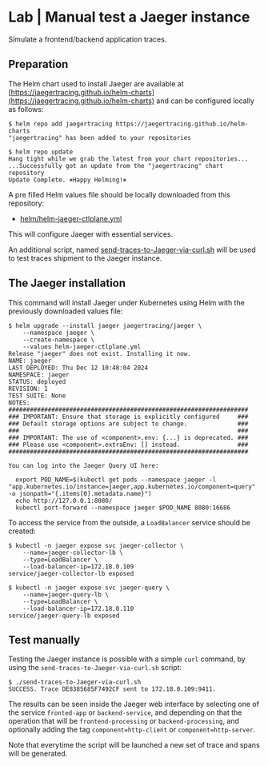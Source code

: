 # Lab | Manual test a Jaeger instance

Simulate a frontend/backend application traces.

## Preparation

The Helm chart used to install Jaeger are available at [https://jaegertracing.github.io/helm-charts](https://jaegertracing.github.io/helm-charts)
and can be configured locally as follows:

```console
$ helm repo add jaegertracing https://jaegertracing.github.io/helm-charts
"jaegertracing" has been added to your repositories

$ helm repo update
Hang tight while we grab the latest from your chart repositories...
...Successfully got an update from the "jaegertracing" chart repository
Update Complete. ⎈Happy Helming!⎈

```

A pre filled Helm values file should be locally downloaded from this repository:

- [helm/helm-jaeger-ctlplane.yml](helm/helm-jaeger-ctlplane.yml)

This will configure Jaeger with essential services.

An additional script, named [send-traces-to-Jaeger-via-curl.sh](send-traces-to-Jaeger-via-curl.sh)
will be used to test traces shipment to the Jaeger instance.

## The Jaeger installation

This command will install Jaeger under Kubernetes using Helm with the previously
downloaded values file:

```console
$ helm upgrade --install jaeger jaegertracing/jaeger \
    --namespace jaeger \
    --create-namespace \
    --values helm-jaeger-ctlplane.yml
Release "jaeger" does not exist. Installing it now.
NAME: jaeger
LAST DEPLOYED: Thu Dec 12 10:48:04 2024
NAMESPACE: jaeger
STATUS: deployed
REVISION: 1
TEST SUITE: None
NOTES:
###################################################################
### IMPORTANT: Ensure that storage is explicitly configured     ###
### Default storage options are subject to change.              ###
###                                                             ###
### IMPORTANT: The use of <component>.env: {...} is deprecated. ###
### Please use <component>.extraEnv: [] instead.                ###
###################################################################

You can log into the Jaeger Query UI here:

  export POD_NAME=$(kubectl get pods --namespace jaeger -l "app.kubernetes.io/instance=jaeger,app.kubernetes.io/component=query" -o jsonpath="{.items[0].metadata.name}")
  echo http://127.0.0.1:8080/
  kubectl port-forward --namespace jaeger $POD_NAME 8080:16686
```

To access the service from the outside, a `LoadBalancer` service should be
created:

```console
$ kubectl -n jaeger expose svc jaeger-collector \
    --name=jaeger-collector-lb \
    --type=LoadBalancer \
    --load-balancer-ip=172.18.0.109
service/jaeger-collector-lb exposed

$ kubectl -n jaeger expose svc jaeger-query \
    --name=jaeger-query-lb \
    --type=LoadBalancer \
    --load-balancer-ip=172.18.0.110
service/jaeger-query-lb exposed
```

## Test manually

Testing the Jaeger instance is possible with a simple `curl` command, by using
the `send-traces-to-Jaeger-via-curl.sh` script:

```console
$ ./send-traces-to-Jaeger-via-curl.sh
SUCCESS. Trace DE8385685F7492CF sent to 172.18.0.109:9411.
```

The results can be seen inside the Jaeger web interface by selecting one of the
service `fronted-app` or `backend-service`, and depending on that the operation
that will be `frontend-processing` or `backend-processing`, and optionally
adding the tag `component=http-client` or `component=http-server`.

Note that everytime the script will be launched a new set of trace and spans
will be generated.
